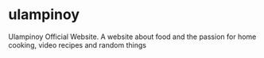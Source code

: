 # ulampinoy

Ulampinoy Official Website.
A website about food and the passion for home cooking, video recipes and random things
